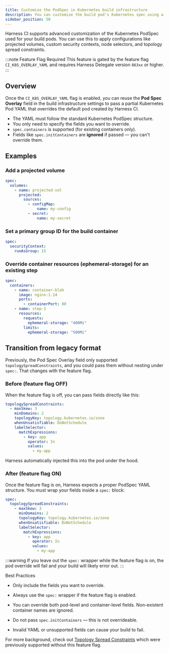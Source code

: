 ```yaml
---
title: Customize the PodSpec in Kubernetes build infrastructure
description: You can customize the build pod's Kubernetes spec using a Pod Spec Overlay field in Harness CI.
sidebar_position: 50
---
```


Harness CI supports advanced customization of the Kubernetes PodSpec used for your build pods. You can use this to apply configurations like projected volumes, custom security contexts, node selectors, and topology spread constraints.

:::note Feature Flag Required
This feature is gated by the feature flag `CI_K8S_OVERLAY_YAML` and requires Harness Delegate version `863xx` or higher.
:::

## Overview

Once the `CI_K8S_OVERLAY_YAML` flag is enabled, you can reuse the **Pod Spec Overlay** field in the build infrastructure settings to pass a partial Kubernetes Pod YAML that overrides the default pod created by Harness CI.

- The YAML must follow the standard Kubernetes PodSpec structure.
- You only need to specify the fields you want to override.
- `spec.containers` is supported (for existing containers only).
- Fields like `spec.initContainers` are **ignored** if passed — you can't override them.

## Examples

### Add a projected volume

```yaml
spec:
  volumes:
    - name: projected-vol
      projected:
        sources:
          - configMap:
              name: my-config
          - secret:
              name: my-secret
```

### Set a primary group ID for the build container
```yaml
spec:
  securityContext:
    runAsGroup: 15
```

### Override container resources (ephemeral-storage) for an existing step

```yaml
spec:
  containers:
    - name: container-blah
      image: nginx:1.14
      ports:
        - containerPort: 80
    - name: step-1
      resources:
        requests:
          ephemeral-storage: "400Mi"   
        limits:
          ephemeral-storage: "500Mi"
```

## Transition from legacy format

Previously, the Pod Spec Overlay field only supported `topologySpreadConstraints`, and you could pass them without nesting under `spec:`. That changes with the feature flag.

### Before (feature flag OFF)

When the feature flag is off, you can pass fields directly like this:

```yaml
topologySpreadConstraints:
  - maxSkew: 3
    minDomains: 2
    topologyKey: topology.kubernetes.io/zone
    whenUnsatisfiable: DoNotSchedule
    labelSelector:
      matchExpressions:
        - key: app
          operator: In
          values:
            - my-app
```

Harness automatically injected this into the pod under the hood.

### After (feature flag ON)

Once the feature flag is on, Harness expects a proper PodSpec YAML structure. You must wrap your fields inside a `spec:` block:

```yaml
spec:
  topologySpreadConstraints:
    - maxSkew: 3
      minDomains: 2
      topologyKey: topology.kubernetes.io/zone
      whenUnsatisfiable: DoNotSchedule
      labelSelector:
        matchExpressions:
          - key: app
            operator: In
            values:
              - my-app
```

:::warning
If you leave out the `spec:` wrapper while the feature flag is on, the pod override will fail and your build will likely error out.
:::

Best Practices
- Only include the fields you want to override.

- Always use the `spec:` wrapper if the feature flag is enabled.

- You can override both pod-level and container-level fields. Non-existent container names are ignored.
  
- Do not pass `spec.initContainers` — this is not overrideable.

- Invalid YAML or unsupported fields can cause your build to fail.

For more background, check out [Topology Spread Constraints](/docs/continuous-integration/use-ci/set-up-build-infrastructure/k8s-build-infrastructure/set-up-a-kubernetes-cluster-build-infrastructure/#topology-spread-constraints) which were previously supported without this feature flag.